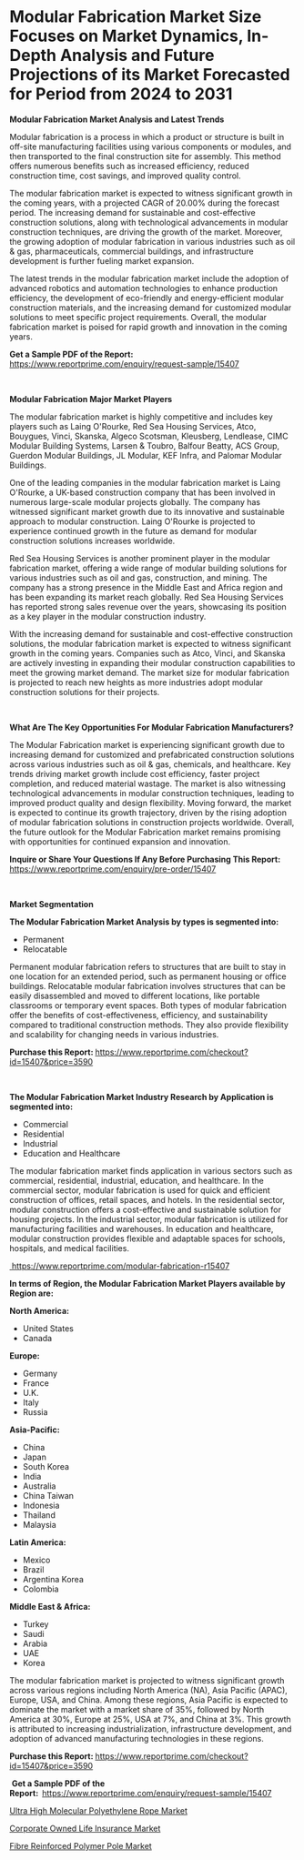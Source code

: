 <p><h1>Modular Fabrication Market Size Focuses on Market Dynamics, In-Depth Analysis and Future Projections of its Market Forecasted for Period from 2024 to 2031</h1></p><p><strong>Modular Fabrication Market Analysis and Latest Trends</strong></p>
<p><p>Modular fabrication is a process in which a product or structure is built in off-site manufacturing facilities using various components or modules, and then transported to the final construction site for assembly. This method offers numerous benefits such as increased efficiency, reduced construction time, cost savings, and improved quality control.</p><p>The modular fabrication market is expected to witness significant growth in the coming years, with a projected CAGR of 20.00% during the forecast period. The increasing demand for sustainable and cost-effective construction solutions, along with technological advancements in modular construction techniques, are driving the growth of the market. Moreover, the growing adoption of modular fabrication in various industries such as oil & gas, pharmaceuticals, commercial buildings, and infrastructure development is further fueling market expansion.</p><p>The latest trends in the modular fabrication market include the adoption of advanced robotics and automation technologies to enhance production efficiency, the development of eco-friendly and energy-efficient modular construction materials, and the increasing demand for customized modular solutions to meet specific project requirements. Overall, the modular fabrication market is poised for rapid growth and innovation in the coming years.</p></p>
<p><strong>Get a Sample PDF of the Report:&nbsp;</strong> <a href="https://www.reportprime.com/enquiry/request-sample/15407">https://www.reportprime.com/enquiry/request-sample/15407</a></p>
<p>&nbsp;</p>
<p><strong>Modular Fabrication Major Market Players</strong></p>
<p><p>The modular fabrication market is highly competitive and includes key players such as Laing O'Rourke, Red Sea Housing Services, Atco, Bouygues, Vinci, Skanska, Algeco Scotsman, Kleusberg, Lendlease, CIMC Modular Building Systems, Larsen & Toubro, Balfour Beatty, ACS Group, Guerdon Modular Buildings, JL Modular, KEF Infra, and Palomar Modular Buildings.</p><p>One of the leading companies in the modular fabrication market is Laing O'Rourke, a UK-based construction company that has been involved in numerous large-scale modular projects globally. The company has witnessed significant market growth due to its innovative and sustainable approach to modular construction. Laing O'Rourke is projected to experience continued growth in the future as demand for modular construction solutions increases worldwide.</p><p>Red Sea Housing Services is another prominent player in the modular fabrication market, offering a wide range of modular building solutions for various industries such as oil and gas, construction, and mining. The company has a strong presence in the Middle East and Africa region and has been expanding its market reach globally. Red Sea Housing Services has reported strong sales revenue over the years, showcasing its position as a key player in the modular construction industry.</p><p>With the increasing demand for sustainable and cost-effective construction solutions, the modular fabrication market is expected to witness significant growth in the coming years. Companies such as Atco, Vinci, and Skanska are actively investing in expanding their modular construction capabilities to meet the growing market demand. The market size for modular fabrication is projected to reach new heights as more industries adopt modular construction solutions for their projects.</p></p>
<p>&nbsp;</p>
<p><strong>What Are The Key Opportunities For Modular Fabrication Manufacturers?</strong></p>
<p><p>The Modular Fabrication market is experiencing significant growth due to increasing demand for customized and prefabricated construction solutions across various industries such as oil & gas, chemicals, and healthcare. Key trends driving market growth include cost efficiency, faster project completion, and reduced material wastage. The market is also witnessing technological advancements in modular construction techniques, leading to improved product quality and design flexibility. Moving forward, the market is expected to continue its growth trajectory, driven by the rising adoption of modular fabrication solutions in construction projects worldwide. Overall, the future outlook for the Modular Fabrication market remains promising with opportunities for continued expansion and innovation.</p></p>
<p><strong>Inquire or Share Your Questions If Any Before Purchasing This Report:</strong> <a href="https://www.reportprime.com/enquiry/pre-order/15407">https://www.reportprime.com/enquiry/pre-order/15407</a></p>
<p>&nbsp;</p>
<p><strong>Market Segmentation</strong></p>
<p><strong>The Modular Fabrication Market Analysis by types is segmented into:</strong></p>
<p><ul><li>Permanent</li><li>Relocatable</li></ul></p>
<p><p>Permanent modular fabrication refers to structures that are built to stay in one location for an extended period, such as permanent housing or office buildings. Relocatable modular fabrication involves structures that can be easily disassembled and moved to different locations, like portable classrooms or temporary event spaces. Both types of modular fabrication offer the benefits of cost-effectiveness, efficiency, and sustainability compared to traditional construction methods. They also provide flexibility and scalability for changing needs in various industries.</p></p>
<p><strong>Purchase this Report:&nbsp;</strong><a href="https://www.reportprime.com/checkout?id=15407&price=3590">https://www.reportprime.com/checkout?id=15407&price=3590</a></p>
<p>&nbsp;</p>
<p><strong>The Modular Fabrication Market Industry Research by Application is segmented into:</strong></p>
<p><ul><li>Commercial</li><li>Residential</li><li>Industrial</li><li>Education and Healthcare</li></ul></p>
<p><p>The modular fabrication market finds application in various sectors such as commercial, residential, industrial, education, and healthcare. In the commercial sector, modular fabrication is used for quick and efficient construction of offices, retail spaces, and hotels. In the residential sector, modular construction offers a cost-effective and sustainable solution for housing projects. In the industrial sector, modular fabrication is utilized for manufacturing facilities and warehouses. In education and healthcare, modular construction provides flexible and adaptable spaces for schools, hospitals, and medical facilities.</p></p>
<p><a href="https://www.reportprime.com/modular-fabrication-r15407">&nbsp;https://www.reportprime.com/modular-fabrication-r15407</a></p>
<p><strong>In terms of Region, the Modular Fabrication Market Players available by Region are:</strong></p>
<p>
    <p> <strong> North America: </strong>
        <ul>
            <li>United States</li>
            <li>Canada</li>
        </ul>
        </p> 
    <p> <strong> Europe: </strong>
        <ul>
            <li>Germany</li>
            <li>France</li>
            <li>U.K.</li>
            <li>Italy</li>
            <li>Russia</li>
        </ul>
        </p> 
    <p> <strong> Asia-Pacific: </strong>
        <ul>
            <li>China</li>
            <li>Japan</li>
            <li>South Korea</li>
            <li>India</li>
            <li>Australia</li>
            <li>China Taiwan</li>
            <li>Indonesia</li>
            <li>Thailand</li>
            <li>Malaysia</li>
        </ul>
        </p> 
    <p> <strong> Latin America: </strong>
        <ul>
            <li>Mexico</li>
            <li>Brazil</li>
            <li>Argentina Korea</li>
            <li>Colombia</li>
        </ul>
        </p> 
    <p> <strong> Middle East & Africa: </strong>
        <ul>
            <li>Turkey</li>
            <li>Saudi</li>
            <li>Arabia</li>
            <li>UAE</li>
            <li>Korea</li>
        </ul>
    </p>
    </p>
<p><p>The modular fabrication market is projected to witness significant growth across various regions including North America (NA), Asia Pacific (APAC), Europe, USA, and China. Among these regions, Asia Pacific is expected to dominate the market with a market share of 35%, followed by North America at 30%, Europe at 25%, USA at 7%, and China at 3%. This growth is attributed to increasing industrialization, infrastructure development, and adoption of advanced manufacturing technologies in these regions.</p></p>
<p><strong>Purchase this Report: </strong><a href="https://www.reportprime.com/checkout?id=15407&price=3590">https://www.reportprime.com/checkout?id=15407&price=3590</a></p>
<p>&nbsp;<strong>Get a Sample PDF of the Report:&nbsp;&nbsp;</strong><a href="https://www.reportprime.com/enquiry/request-sample/15407">https://www.reportprime.com/enquiry/request-sample/15407</a></p>
<p><strong></strong></p>
<p><p><a href="https://www.linkedin.com/pulse/ultra-high-molecular-polyethylene-rope-market-goal-estimating-9rboe?trackingId=G50amDG%2FWo12yjPzzR43Bw%3D%3D">Ultra High Molecular Polyethylene Rope Market</a></p><p><a href="https://github.com/RichRobinson5/Market-Research-Report-List-4/blob/main/corporate-owned-life-insurance-market.md">Corporate Owned Life Insurance Market</a></p><p><a href="https://www.linkedin.com/pulse/fibre-reinforced-polymer-pole-market-research-report-gupce?trackingId=Kjl8VB0pPad4wAi%2FHF3ltw%3D%3D">Fibre Reinforced Polymer Pole Market</a></p></p>